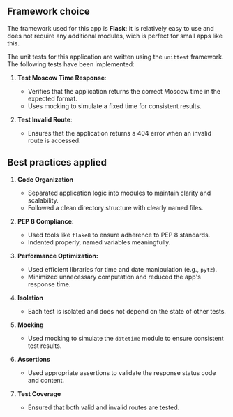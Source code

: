 ## Framework choice

The framework used for this app is **Flask**: 
It is relatively easy to use and does not require any additional modules, wich is perfect for small apps like this.

The unit tests for this application are written using the `unittest` framework. The following tests have been implemented:

1. **Test Moscow Time Response**:
   - Verifies that the application returns the correct Moscow time in the expected format.
   - Uses mocking to simulate a fixed time for consistent results.

2. **Test Invalid Route**:
   - Ensures that the application returns a 404 error when an invalid route is accessed.

## Best practices applied

1. **Code Organization**
    - Separated application logic into modules to maintain clarity and scalability.
    - Followed a clean directory structure with clearly named files.

2. **PEP 8 Compliance:**
   - Used tools like `flake8` to ensure adherence to PEP 8 standards.
   - Indented properly, named variables meaningfully.

3. **Performance Optimization:**
    - Used efficient libraries for time and date manipulation (e.g., `pytz`).
    - Minimized unnecessary computation and reduced the app's response time.

4. **Isolation**
    - Each test is isolated and does not depend on the state of other tests.

5. **Mocking**
    - Used mocking to simulate the `datetime` module to ensure consistent test results.

6. **Assertions**
    - Used appropriate assertions to validate the response status code and content.

7. **Test Coverage**
    - Ensured that both valid and invalid routes are tested.
